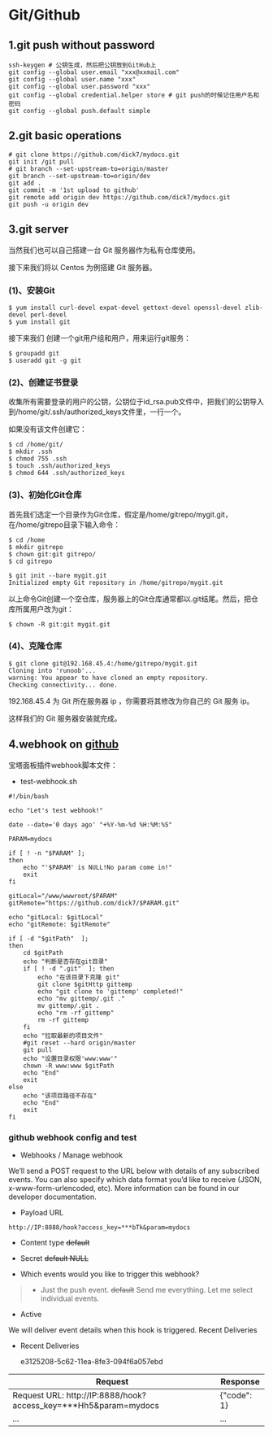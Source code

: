 # Git/Github

## 1.git push without password
```
ssh-keygen # 公钥生成，然后把公钥放到GitHub上
git config --global user.email "xxx@xxmail.com"
git config --global user.name "xxx"
git config --global user.password "xxx"
git config --global credential.helper store # git push的时候记住用户名和密码
git config --global push.default simple
```

## 2.git basic operations
```
# git clone https://github.com/dick7/mydocs.git
git init /git pull
# git branch --set-upstream-to=origin/master
git branch --set-upstream-to=origin/dev
git add .
git commit -m '1st upload to github'
git remote add origin dev https://github.com/dick7/mydocs.git
git push -u origin dev
```

## 3.git server

当然我们也可以自己搭建一台 Git 服务器作为私有仓库使用。

接下来我们将以 Centos 为例搭建 Git 服务器。

### (1)、安装Git
```
$ yum install curl-devel expat-devel gettext-devel openssl-devel zlib-devel perl-devel
$ yum install git
```
接下来我们 创建一个git用户组和用户，用来运行git服务：
```
$ groupadd git
$ useradd git -g git
```
### (2)、创建证书登录

收集所有需要登录的用户的公钥，公钥位于id_rsa.pub文件中，把我们的公钥导入到/home/git/.ssh/authorized_keys文件里，一行一个。

如果没有该文件创建它：
```
$ cd /home/git/
$ mkdir .ssh
$ chmod 755 .ssh
$ touch .ssh/authorized_keys
$ chmod 644 .ssh/authorized_keys
```
### (3)、初始化Git仓库

首先我们选定一个目录作为Git仓库，假定是/home/gitrepo/mygit.git，在/home/gitrepo目录下输入命令：
```
$ cd /home
$ mkdir gitrepo
$ chown git:git gitrepo/
$ cd gitrepo

$ git init --bare mygit.git
Initialized empty Git repository in /home/gitrepo/mygit.git

```
以上命令Git创建一个空仓库，服务器上的Git仓库通常都以.git结尾。然后，把仓库所属用户改为git：
```
$ chown -R git:git mygit.git
```

### (4)、克隆仓库
```
$ git clone git@192.168.45.4:/home/gitrepo/mygit.git
Cloning into 'runoob'...
warning: You appear to have cloned an empty repository.
Checking connectivity... done.
```
192.168.45.4 为 Git 所在服务器 ip ，你需要将其修改为你自己的 Git 服务 ip。

这样我们的 Git 服务器安装就完成。

## 4.webhook on [github](https://github.com/dick7/mydocs)

宝塔面板插件webhook脚本文件：

* test-webhook.sh 
```
#!/bin/bash

echo "Let's test webhook!"

date --date='0 days ago' "+%Y-%m-%d %H:%M:%S"

PARAM=mydocs

if [ ! -n "$PARAM" ];
then
    echo "'$PARAM' is NULL!No param come in!"
    exit
fi

gitLocal="/www/wwwroot/$PARAM"
gitRemote="https://github.com/dick7/$PARAM.git"

echo "gitLocal: $gitLocal"
echo "gitRemote: $gitRemote"

if [ -d "$gitPath"  ];
then
    cd $gitPath
    echo "判断是否存在git目录"
    if [ ! -d ".git"  ]; then
        echo "在该目录下克隆 git"
        git clone $gitHttp gittemp
        echo "git clone to 'gittemp' completed!"
        echo "mv gittemp/.git ."
        mv gittemp/.git .
        echo "rm -rf gittemp"
        rm -rf gittemp
    fi
    echo "拉取最新的项目文件"
    #git reset --hard origin/master
    git pull
    echo "设置目录权限'www:www'"
    chown -R www:www $gitPath
    echo "End"
    exit
else
    echo "该项目路径不存在"
    echo "End"
    exit
fi
```

### github webhook config and test

- Webhooks / Manage webhook

We’ll send a POST request to the URL below with details of any subscribed events. You can also specify which data format you’d like to receive (JSON, x-www-form-urlencoded, etc). More information can be found in our developer documentation.

- Payload URL
```
http://IP:8888/hook?access_key=***bTk&param=mydocs
```

- Content type
~~default~~

- Secret
~~default NULL~~

- Which events would you like to trigger this webhook?
> *   Just the push event. ~~default~~
>     Send me everything.
>     Let me select individual events.

- Active

We will deliver event details when this hook is triggered.
Recent Deliveries

- Recent Deliveries

    e3125208-5c62-11ea-8fe3-094f6a057ebd

|**Request**|**Response**|
|-------|--------|
|Request URL: http://IP:8888/hook?access_key=***Hh5&param=mydocs    | {"code": 1}  |
|...|...|
